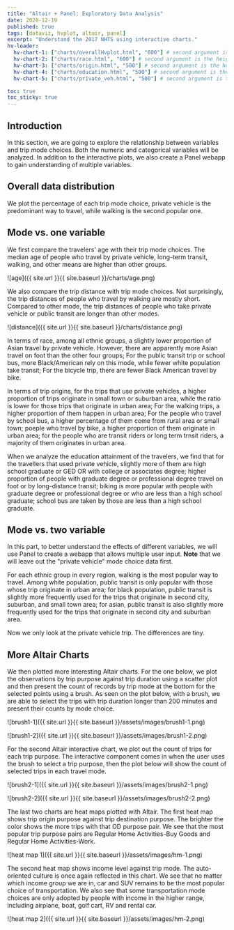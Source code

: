 ```yaml
---
title: "Altair + Panel: Exploratory Data Analysis"
date: 2020-12-19
published: true
tags: [dataviz, hvplot, altair, panel]
excerpt: "Understand the 2017 NHTS using interactive charts."
hv-loader:
  hv-chart-1: ["charts/overallHvplot.html", "600"] # second argument is the height
  hv-chart-2: ["charts/race.html", "600"] # second argument is the height
  hv-chart-3: ["charts/origin.html", "500"] # second argument is the height
  hv-chart-4: ["charts/education.html", "500"] # second argument is the height
  hv-chart-5: ["charts/private_veh.html", "500"] # second argument is the height

toc: true
toc_sticky: true
---
```

## Introduction
In this section, we are going to explore the relationship between variables and trip mode choices. Both the numeric and categorical variables will be analyzed. In addition to the interactive plots, we also create a Panel webapp to gain understanding of multiple variables.

## Overall data distribution
We plot the percentage of each trip mode choice, private vehicle is the predominant way to travel, while walking is the second popular one.

<div id="hv-chart-1"></div>

## Mode vs. one variable
We first compare the travelers' age with their trip mode choices. The median age of people who travel by private vehicle, long-term transit, walking, and other means are higher than other groups.

![age]({{ site.url }}{{ site.baseurl }}/charts/age.png)

We also compare the trip distance with trip mode choices. Not surprisingly, the trip distances of people who travel by walking are mostly short. Compared to other mode, the trip distances of people who take private vehicle or public transit are longer than other modes.

![distance]({{ site.url }}{{ site.baseurl }}/charts/distance.png)

In terms of race, among all ethnic groups, a slightly lower proportion of Asian travel by private vehicle. However, there are apparently more Asian travel on foot than the other four groups; For the public transit trip or school bus, more Black/American rely on this mode, while fewer white population take transit; For the bicycle trip, there are fewer Black American travel by bike.

<div id="hv-chart-2"></div>

In terms of trip origins, for the trips that use private vehicles, a higher proportion of trips originate in small town or suburban area, while the ratio is lower for those trips that originate in urban area; For the walking trips, a higher proportion of them happen in urban area; For the people who travel by school bus, a higher percentage of them come from rural area or small town; poeple who travel by bike, a higher proportion of them originate in urban area; for the people who are transit riders or long term trnsit riders, a majority of them originates in urban area.

<div id="hv-chart-3"></div>

When we analyze the education attainment of the travelers, we find that for the travellers that used private vehicle, slightly more of them are high school graduate or GED OR with college or associates degree; higher proportion of people with graduate degree or professional degree travel on foot or by long-distance transit; biking is more popular with people with graduate degree or professional degree or who are less than a high school graduate; school bus are taken by those are less than a high school graduate.

<div id="hv-chart-4"></div>

## Mode vs. two variable
In this part, to better understand the effects of different variables, we will use Panel to create a webapp that allows multiple user input.
<strong>Note</strong> that we will leave out the "private vehicle" mode choice data first. 

For each ethnic group in every region, walking is the most popular way to travel. Among white population, public transit is only popular with those whose trip originate in urban area; for black population, public transit is slightly more frequently used for the trips that originate in second city, suburban, and small town area; for asian, public transit is also slightly more frequently used for the trips that originate in second city and suburban area.

Now we only look at the private vehicle trip. The differences are tiny.
<div id="hv-chart-5"></div>

## More Altair Charts
We then plotted more interesting Altair charts. For the one below, we plot the observations by trip purpose against trip duration using a scatter plot and then present the count of records by trip mode at the bottom for the selected points using a brush. As seen on the plot below, with a brush, we are able to select the trips with trip duration longer than 200 minutes and present their counts by mode choice.

![brush1-1]({{ site.url }}{{ site.baseurl }}/assets/images/brush1-1.png)

![brush1-2]({{ site.url }}{{ site.baseurl }}/assets/images/brush1-2.png)

For the second Altair interactive chart, we plot out the count of trips for each trip purpose. The interactive component comes in when the user uses the brush to select a trip purpose, then the plot below will show the count of selected trips in each travel mode.

![brush2-1]({{ site.url }}{{ site.baseurl }}/assets/images/brush2-1.png)

![brush2-2]({{ site.url }}{{ site.baseurl }}/assets/images/brush2-2.png)

The last two charts are heat maps plotted with Altair. The first heat map shows trip origin purpose against trip destination purpose. The brighter the color shows the more trips with that OD purpose pair. We see that the most popular trip purpose pairs are Regular Home Activities-Buy Goods and Regular Home Activities-Work.

![heat map 1]({{ site.url }}{{ site.baseurl }}/assets/images/hm-1.png)

The second heat map shows income level against trip mode. The auto-oriented culture is once again reflected in this chart. We see that no matter which income group we are in, car and SUV remains to be the most popular choice of transportation. We also see that some transportation mode choices are only adopted by people with income in the higher range, including airplane, boat, golf cart, RV and rental car.

![heat map 2]({{ site.url }}{{ site.baseurl }}/assets/images/hm-2.png)
